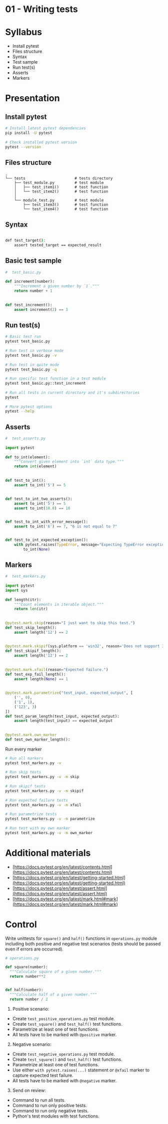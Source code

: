 # 01 - Writing tests
# Syllabus
- Install pytest
- Files structure
- Syntax
- Test sample
- Run test(s)
- Asserts
- Markers

# Presentation
## Install pytest
```bash
# Install latest pytest dependencies
pip install -U pytest
  
# Check installed pytest version
pytest --version
```

## Files structure
```
.
└── tests                      # tests directory
    ├── test_module.py         # test module
    │   ├── test_item1()       # test function
    │   └── test_item2()       # test function
    │   
    └── module_test.py         # test module
        ├── test_item3()       # test function
        └── test_item4()       # test function
```

## Syntax
```bash

def test_target(): 
    assert tested_target == expected_result
```

## Basic test sample
```python
#  test_basic.py
 
def increment(number):
    """Increment a given number by `1`."""
    return number + 1
 
 
def test_increment():
    assert increment(2) == 3
```

## Run test(s)
```bash
# Basic test run
pytest test_basic.py
  
# Run test in verbose mode
pytest test_basic.py -v
  
# Run test in quite mode
pytest test_basic.py -q
 
# Run specific test function in a test module
pytest test_basic.py::test_increment
  
# Run all tests in current directory and it's subdirectories
pytest
  
# More pytest options
pytest --help
```

## Asserts
```python
#  test_asserts.py
  
import pytest
 
def to_int(element):
    """Convert given element into `int` data type."""
    return int(element)
 
 
def test_to_int():
    assert to_int('5') == 5
 
 
def test_to_int_two_asserts():
    assert to_int('5') == 5
    assert to_int(10.0) == 10


def test_to_int_with_error_message():
    assert to_int('6') == 7, "6 is not equal to 7"


def test_to_int_expected_exception():
    with pytest.raises(TypeError, message="Expecting TypeError exception"):
        to_int(None)
```

## Markers
```python
#  test_markers.py
 
import pytest
import sys
 
def length(itr):
    """Count elements in iterable object."""
    return len(itr)
 
 
@pytest.mark.skip(reason="I just want to skip this test.")
def test_skip_length():
    assert length('12') == 2
 
 
@pytest.mark.skipif(sys.platform == 'win32', reason='Does not support 32bit Windows platform')
def test_skipif_length():
    assert length('12') == 2
 
 
@pytest.mark.xfail(reason="Expected failure.")
def test_exp_fail_length():
    assert length(None) == 1
 
 
@pytest.mark.parametrize("test_input, expected_output", [
    ('', 0),
    ('1', 1),
    ('123', 3)
])
def test_param_length(test_input, expected_output):
    assert length(test_input) == expected_output
 
 
@pytest.mark.own_marker
def test_own_marker_length():
```

Run every marker
```bash
# Run all markers
pytest test_markers.py -v
  
# Run skip tests
pytest test_markers.py -v -m skip
  
# Run skipif tests
pytest test_markers.py -v -m skipif
  
# Run expected failure tests
pytest test_markers.py -v -m xfail
  
# Run parametrize tests
pytest test_markers.py -v -m parametrize
  
# Run test with my own marker
pytest test_markers.py -v -m own_marker
```

# Additional materials
- [https://docs.pytest.org/en/latest/contents.html](https://docs.pytest.org/en/latest/contents.html)
- [https://docs.pytest.org/en/latest/getting-started.html](https://docs.pytest.org/en/latest/getting-started.html)
- [https://docs.pytest.org/en/latest/assert.html](https://docs.pytest.org/en/latest/assert.html)
- [https://docs.pytest.org/en/latest/mark.html#mark](https://docs.pytest.org/en/latest/mark.html#mark)

# Control


Write unittests for `square()` and `half()` functions in `operations.py` module including both positive and negative test scenarios (tests should be passed even if errors are occurred).
  ```python
# operations.py

def square(number):
    """Calculate square of a given number."""
    return number**2
  
  
def half(number):
    """Calculate half of a given number."""
    return number / 2
```
1. Positive scenario:
  - Create `test_positive_operations.py` test module.
  - Create `test_square()` and `test_half()` test functions.
  - Parametrize at least one of test functions.
  - All tests have to be marked with `@positive` marker.
2. Negative scenario:
  - Create `test_negative_operations.py` test module.
  - Create `test_square()` and `test_half()` test functions.
  - Parametrize at least one of test functions.
  - Use either `with pytest.raises(...)` statement or `@xfail` marker to capture expected test failure.
  - All tests have to be marked with `@negative` marker.
3. Send on review:
  - Command to run all tests.
  - Command to run only positive tests.
  - Command to run only negative tests.
  - Python's test modules with test functions.
